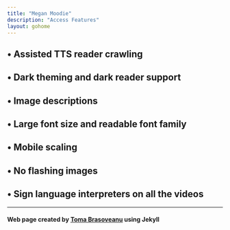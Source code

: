 ```yaml
---
title: "Megan Moodie"
description: "Access Features"
layout: gohome
---
```


## • Assisted TTS reader crawling
## • Dark theming and dark reader support
## • Image descriptions
## • Large font size and readable font family
## • Mobile scaling
## • No flashing images
## • Sign language interpreters on all the videos

-----

#### Web page created by [Toma Brasoveanu](https://meganmoodie.github.io/toma.html) using Jekyll
